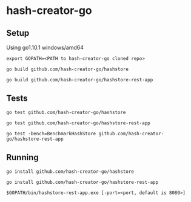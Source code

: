 # hash-creator-go
## Setup
Using go1.10.1 windows/amd64

`export GOPATH=<PATH to hash-creator-go cloned repo>`

`go build github.com/hash-creator-go/hashstore`

`go build github.com/hash-creator-go/hashstore-rest-app`

## Tests
`go test github.com/hash-creator-go/hashstore`

`go test github.com/hash-creator-go/hashstore-rest-app`

`go test -bench=BenchmarkHashStore github.com/hash-creator-go/hashstore-rest-app`

## Running
`go install github.com/hash-creator-go/hashstore`

`go install github.com/hash-creator-go/hashstore-rest-app`

`$GOPATH/bin/hashstore-rest-app.exe [-port=<port, default is 8080>]`
